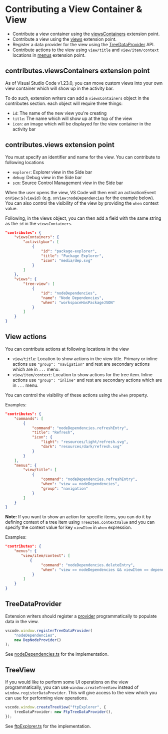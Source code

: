 # Contributing a View Container & View

-   Contribute a view container using the
    [viewsContainers](https://code.visualstudio.com/api/references/contribution-points#contributes.viewsContainers)
    extension point.
-   Contribute a view using the
    [views](https://code.visualstudio.com/api/references/contribution-points#contributes.views)
    extension point.
-   Register a data provider for the view using the
    [TreeDataProvider](https://code.visualstudio.com/api/references/vscode-api#_TreeDataProvider)
    API.
-   Contribute actions to the view using `view/title` and `view/item/context`
    locations in
    [menus](https://code.visualstudio.com/api/references/contribution-points#contributesmenus)
    extension point.

## contributes.viewsContainers extension point

As of Visual Studio Code v1.23.0, you can move custom views into your own view
container which will show up in the activity bar.

To do such, extension writers can add a `viewsContainers` object in the
contributes section. each object will require three things:

-   `id`: The name of the new view you're creating
-   `title`: The name which will show up at the top of the view
-   `icon`: an image which will be displayed for the view container in the
    activity bar

## contributes.views extension point

You must specify an identifier and name for the view. You can contribute to
following locations

-   `explorer`: Explorer view in the Side bar
-   `debug`: Debug view in the Side bar
-   `scm`: Source Control Management view in the Side bar

When the user opens the view, VS Code will then emit an activationEvent
`onView:${viewId}` (e.g. `onView:nodeDependencies` for the example below). You
can also control the visibility of the view by providing the `when` context
value.

Following, in the views object, you can then add a field with the same string as
the `id` in the `viewsContainers`.

```json
"contributes": {
    "viewsContainers": {
        "activitybar": [
            {
                "id": "package-explorer",
                "title": "Package Explorer",
                "icon": "media/dep.svg"
            }
        ]
    },
    "views": {
        "tree-view": [
            {
                "id": "nodeDependencies",
                "name": "Node Dependencies",
                "when": "workspaceHasPackageJSON"
            }
        ]
    }
}
```

## View actions

You can contribute actions at following locations in the view

-   `view/title`: Location to show actions in the view title. Primary or inline
    actions use `"group": "navigation"` and rest are secondary actions which are
    in `...` menu.
-   `view/item/context`: Location to show actions for the tree item. Inline
    actions use `"group": "inline"` and rest are secondary actions which are in
    `...` menu.

You can control the visibility of these actions using the `when` property.

Examples:

```json
"contributes": {
    "commands": [
        {
            "command": "nodeDependencies.refreshEntry",
            "title": "Refresh",
            "icon": {
                "light": "resources/light/refresh.svg",
                "dark": "resources/dark/refresh.svg"
            }
        }
    ],
    "menus": {
        "view/title": [
            {
                "command": "nodeDependencies.refreshEntry",
                "when": "view == nodeDependencies",
                "group": "navigation"
            }
        ]
    }
}
```

**Note:** If you want to show an action for specific items, you can do it by
defining context of a tree item using `TreeItem.contextValue` and you can
specify the context value for key `viewItem` in `when` expression.

Examples:

```json
"contributes": {
    "menus": {
       "view/item/context": [
           {
                "command": "nodeDependencies.deleteEntry",
                "when": "view == nodeDependencies && viewItem == dependency"
            }
        ]
    }
}
```

## TreeDataProvider

Extension writers should register a
[provider](https://code.visualstudio.com/api/references/vscode-api#TreeDataProvider)
programmatically to populate data in the view.

```typescript
vscode.window.registerTreeDataProvider(
	"nodeDependencies",
	new DepNodeProvider()
);
```

See [nodeDependencies.ts](src/nodeDependencies.ts) for the implementation.

## TreeView

If you would like to perform some UI operations on the view programmatically,
you can use `window.createTreeView` instead of `window.registerDataProvider`.
This will give access to the view which you can use for performing view
operations.

```typescript
vscode.window.createTreeView("ftpExplorer", {
	treeDataProvider: new FtpTreeDataProvider(),
});
```

See [ftpExplorer.ts](src/ftpExplorer.ts) for the implementation.
